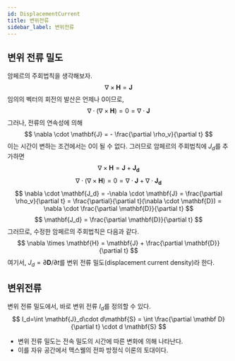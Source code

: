 ```yaml
---
id: DisplacementCurrent
title: 변위전류
sidebar_label: 변위전류
---
```


## 변위 전류 밀도
암페르의 주회법칙을 생각해보자.
$$
\nabla \times \mathbf{H} = \mathbf{J}
$$
임의의 벡터의 회전의 발산은 언제나 0이므로,
$$
\nabla \cdot (\nabla \times \mathbf{H}) = 0 = \nabla \cdot \mathbf{J}
$$
그러나, 전류의 연속성에 의해
$$
\nabla \cdot \mathbf{J} = - \frac{\partial \rho_v}{\partial t}
$$
이는 시간이 변하는 조건에서는 0이 될 수 없다. 그러므로 암페르의 주회법칙에 $J_d$를 추가하면
$$
\nabla \times \mathbf{H} = \mathbf{J} + \mathbf{J_d}
$$
$$
\nabla \cdot (\nabla \times \mathbf{H}) = 0 = \nabla \cdot \mathbf{J} + \nabla \cdot \mathbf{J_d}
$$
$$
\nabla \cdot \mathbf{J_d}
= -\nabla \cdot \mathbf{J}
= \frac{\partial \rho_v}{\partial t}
= \frac{\partial}{\partial t}(\nabla \cdot \mathbf{D})
= \nabla \cdot \frac{\partial \mathbf{D}}{\partial t}
$$
$$
\mathbf{J_d} = \frac{\partial \mathbf{D}}{\partial t}
$$
그러므로, 수정한 암페르의 주회법칙은 다음과 같다.
$$
\nabla \times \mathbf{H} = \mathbf{J} + \frac{\partial \mathbf{D}}{\partial t}
$$
여기서, $J_d=\partial\mathbf{D}/\partial t$를 변위 전류 밀도(displacement current density)라 한다.

## 변위전류
변위 전류 밀도에서, 바로 변위 전류 $I_d$를 정의할 수 있다.
$$
I_d=\int \mathbf{J}_d\cdot d\mathbf{S} = \int \frac{\partial \mathbf D}{\partial t} \cdot d \mathbf{S}
$$

- 변위 전류 밀도는 전속 밀도의 시간에 따른 변화에 의해 나타난다.
- 이를 자유 공간에서 맥스웰의 전파 방정식 이론의 토대이다.